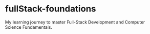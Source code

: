 # fullStack-foundations
My  learning journey to master Full-Stack Development and Computer Science Fundamentals.
